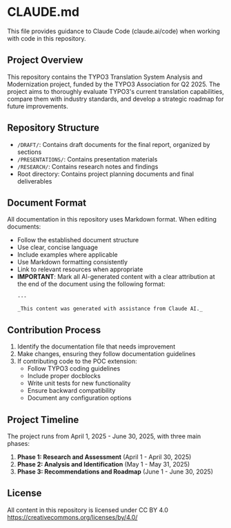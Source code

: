 # CLAUDE.md

This file provides guidance to Claude Code (claude.ai/code) when working with code in this repository.

## Project Overview

This repository contains the TYPO3 Translation System Analysis and Modernization project, funded by the TYPO3 Association for Q2 2025. The project aims to thoroughly evaluate TYPO3's current translation capabilities, compare them with industry standards, and develop a strategic roadmap for future improvements.

## Repository Structure

- `/DRAFT/`: Contains draft documents for the final report, organized by sections
- `/PRESENTATIONS/`: Contains presentation materials
- `/RESEARCH/`: Contains research notes and findings
- Root directory: Contains project planning documents and final deliverables

## Document Format

All documentation in this repository uses Markdown format. When editing documents:

- Follow the established document structure
- Use clear, concise language
- Include examples where applicable
- Use Markdown formatting consistently
- Link to relevant resources when appropriate
- **IMPORTANT**: Mark all AI-generated content with a clear attribution at the end of the document using the following format:
  ```
  ---

  _This content was generated with assistance from Claude AI._
  ```

## Contribution Process

1. Identify the documentation file that needs improvement
2. Make changes, ensuring they follow documentation guidelines
3. If contributing code to the POC extension:
   - Follow TYPO3 coding guidelines
   - Include proper docblocks
   - Write unit tests for new functionality
   - Ensure backward compatibility
   - Document any configuration options

## Project Timeline

The project runs from April 1, 2025 - June 30, 2025, with three main phases:

1. **Phase 1: Research and Assessment** (April 1 - April 30, 2025)
2. **Phase 2: Analysis and Identification** (May 1 - May 31, 2025)
3. **Phase 3: Recommendations and Roadmap** (June 1 - June 30, 2025)

## License

All content in this repository is licensed under CC BY 4.0 https://creativecommons.org/licenses/by/4.0/